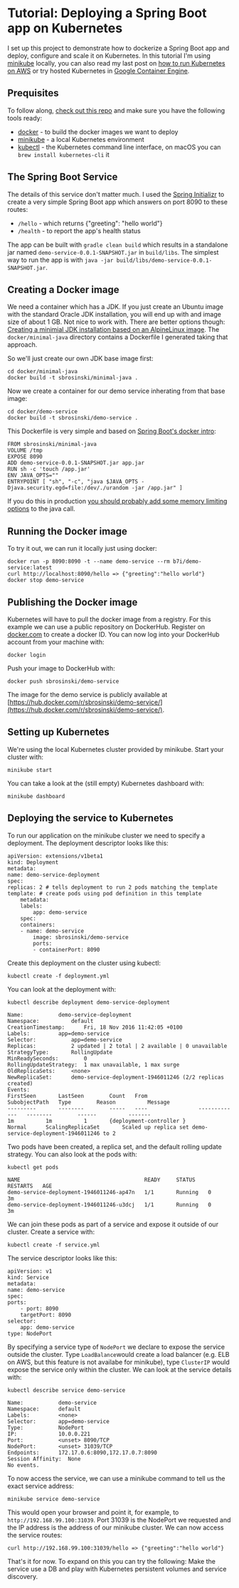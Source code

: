 # Tutorial: Deploying a Spring Boot app on Kubernetes

I set up this project to demonstrate how to dockerize a Spring Boot app and deploy, configure and scale it on Kubernetes.
In this tutorial I'm using [minikube](https://github.com/kubernetes/minikube) locally, you can also read my last post on [how to run Kubernetes on AWS](https://brosinski.com/post/kubernetes-on-aws-with-kops/) or try hosted Kubernetes in [Google Container Engine](https://cloud.google.com/container-engine/).

## Prequisites

To follow along, [check out this repo](https://github.com/sbrosinski/spring-boot-on-k8s) and make sure you have the following tools ready:

* [docker](https://www.docker.com/products/docker#/) - to build the docker images we want to deploy
* [minikube](https://github.com/kubernetes/minikube) - a local Kubernetes environment
* [kubectl](http://kubernetes.io/docs/user-guide/prereqs/) - the Kubernetes command line interface, on macOS you can `brew install kubernetes-cli` it

## The Spring Boot Service

The details of this service don't matter much. I used the [Spring Initializr](http://start.spring.io/) to create a very simple Spring Boot app which answers on port 8090 to these routes:

* `/hello` - which returns {"greeting": "hello world"}
* `/health` - to report the app's health status

The app can be built with `gradle clean build` which results in a standalone jar named `demo-service-0.0.1-SNAPSHOT.jar` in `build/libs`. The simplest way to run the app is with `java -jar build/libs/demo-service-0.0.1-SNAPSHOT.jar`.

## Creating a Docker image

We need a container which has a JDK. If you just create an Ubuntu image with the standard Oracle JDK installation, you will end up with and image size of about 1 GB. Not nice to work with. There are better options though: [Creating a minimial JDK installation based on an AlpineLinux image](https://developer.atlassian.com/blog/2015/08/minimal-java-docker-containers/).
The `docker/minimal-java` directory contains a Dockerfile I generated taking that approach.

So we'll just create our own JDK base image first:

    cd docker/minimal-java
    docker build -t sbrosinski/minimal-java .

Now we create a container for our demo service inherating from that base image:

    cd docker/demo-service
    docker build -t sbrosinski/demo-service .

This Dockerfile is very simple and based on [Spring Boot's docker intro](https://spring.io/guides/gs/spring-boot-docker/):

    FROM sbrosinski/minimal-java
    VOLUME /tmp
    EXPOSE 8090
    ADD demo-service-0.0.1-SNAPSHOT.jar app.jar
    RUN sh -c 'touch /app.jar'
    ENV JAVA_OPTS=""
    ENTRYPOINT [ "sh", "-c", "java $JAVA_OPTS -Djava.security.egd=file:/dev/./urandom -jar /app.jar" ]

If you do this in production [you should probably add some memory limiting options](http://matthewkwilliams.com/index.php/2016/03/17/docker-cgroups-memory-constraints-and-java-cautionary-tale/) to the java call.

## Running the Docker image

To try it out, we can run it locally just using docker:

    docker run -p 8090:8090 -t --name demo-service --rm b7i/demo-service:latest
    curl http://localhost:8090/hello => {"greeting":"hello world"}
    docker stop demo-service

## Publishing the Docker image

Kubernetes will have to pull the docker image from a registry. For this example we can use a public repository on DockerHub. Register on [docker.com](http://docker.com) to create a docker ID.
You can now log into your DockerHub account from your machine with:

    docker login

Push your image to DockerHub with:    

    docker push sbrosinski/demo-service

The image for the demo service is publicly available at [https://hub.docker.com/r/sbrosinski/demo-service/](https://hub.docker.com/r/sbrosinski/demo-service/).     

## Setting up Kubernetes

We're using the local Kubernetes cluster provided by minikube. Start your cluster with:

    minikube start

You can take a look at the (still empty) Kubernetes dashboard with:

    minikube dashboard        

## Deploying the service to Kubernetes

To run our application on the minikube cluster we need to specify a deployment. The deployment descriptor looks like this:

    apiVersion: extensions/v1beta1
    kind: Deployment
    metadata:
    name: demo-service-deployment
    spec:
    replicas: 2 # tells deployment to run 2 pods matching the template
    template: # create pods using pod definition in this template
        metadata:
        labels:
            app: demo-service
        spec:
        containers:
        - name: demo-service
            image: sbrosinski/demo-service
            ports:
            - containerPort: 8090

Create this deployment on the cluster using kubectl:

    kubectl create -f deployment.yml 

You can look at the deployment with:

    kubectl describe deployment demo-service-deployment

    Name:  			demo-service-deployment
    Namespace:     		default
    CreationTimestamp:     	Fri, 18 Nov 2016 11:42:05 +0100
    Labels:			app=demo-service
    Selector:      		app=demo-service
    Replicas:      		2 updated | 2 total | 2 available | 0 unavailable
    StrategyType:  		RollingUpdate
    MinReadySeconds:       	0
    RollingUpdateStrategy: 	1 max unavailable, 1 max surge
    OldReplicaSets:		<none>
    NewReplicaSet: 		demo-service-deployment-1946011246 (2/2 replicas created)
    Events:
    FirstSeen    	LastSeen       	Count  	From   				SubobjectPath  	Type   		Reason 			Message
    ---------    	--------       	-----  	----   				-------------  	--------       	------ 			-------
    1m   		1m     		1      	{deployment-controller }       			Normal 		ScalingReplicaSet      	Scaled up replica set demo-service-deployment-1946011246 to 2

Two pods have been created, a replica set, and the default rolling update strategy. You can also look at the pods with:

    kubectl get pods

    NAME                                       READY     STATUS    RESTARTS   AGE
    demo-service-deployment-1946011246-ap47n   1/1       Running   0          3m
    demo-service-deployment-1946011246-u3dcj   1/1       Running   0          3m

We can join these pods as part of a service and expose it outside of our cluster. Create a service with:

    kubectl create -f service.yml

The service descriptor looks like this:

    apiVersion: v1
    kind: Service
    metadata:
    name: demo-service
    spec:
    ports:
        - port: 8090
        targetPort: 8090
    selector:
        app: demo-service
    type: NodePort

By specifying a service type of `NodePort` we declare to expose the service outside the cluster. Type `LoadBalance`would create a load balancer (e.g. ELB on AWS, but this feature is not availabe for minikube), type `ClusterIP` would expose the service only within the cluster.
We can look at the service details with:

    kubectl describe service demo-service

    Name:  			demo-service
    Namespace:     	default
    Labels:			<none>
    Selector:      	app=demo-service
    Type:  			NodePort
    IP:    			10.0.0.221
    Port:  			<unset>	8090/TCP
    NodePort:      	<unset>	31039/TCP
    Endpoints:     	172.17.0.6:8090,172.17.0.7:8090
    Session Affinity:  None
    No events.

To now access the service, we can use a minikube command to tell us the exact service address:

    minikube service demo-service

This would open your browser and point it, for example, to `http://192.168.99.100:31039`. Port 31039 is the NodePort we requested and the IP address is the address of our minikube cluster. We can now access the service routes:

    curl http://192.168.99.100:31039/hello => {"greeting":"hello world"}        

That's it for now. To expand on this you can try the following: Make the service use a DB and play with Kubernetes persistent volumes and service discovery. 

